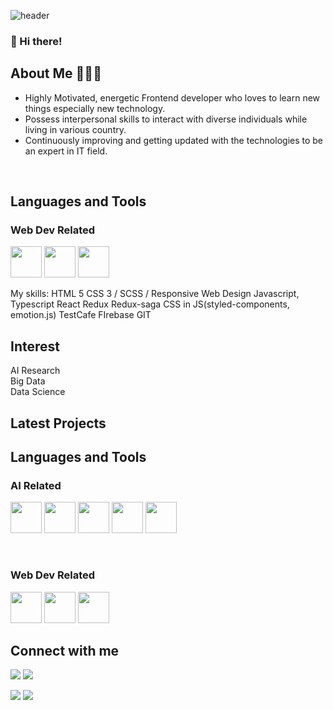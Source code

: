 
![header](https://capsule-render.vercel.app/api?type=waving&color=gradient&height=300&section=header&text=HASEOYUL(Erin)&desc=Frontend%20Developer&fontSize=70&fontAlignY=30&animation=fadeIn&descAlignY=60)

### 👋 Hi there!

## About Me 👩🏻‍💻

- Highly Motivated, energetic Frontend developer who loves to learn new things especially new technology.
- Possess interpersonal skills to interact with diverse individuals while living in various country. 
- Continuously improving and getting updated with the technologies to be an expert in IT field. 

<br>

## Languages and Tools

### Web Dev Related

<p>
<img src="https://cdn.jsdelivr.net/gh/devicons/devicon/icons/html5/html5-plain.svg" width="50" height="50"/>
<img src="https://cdn.jsdelivr.net/gh/devicons/devicon/icons/css3/css3-plain.svg" width="50" height="50"/>
<img src="https://cdn.jsdelivr.net/gh/devicons/devicon/icons/javascript/javascript-plain.svg" width="50" height="50"/>
</p>
My skills:
HTML 5
CSS 3 / SCSS / Responsive Web Design
Javascript, Typescript
React
Redux
Redux-saga
CSS in JS(styled-components, emotion.js)
TestCafe
FIrebase
GIT
<br/>

## Interest

AI Research<br/>
Big Data<br/>
Data Science<br/>

## Latest Projects

## Languages and Tools

### AI Related

<p>
<img src="https://cdn.jsdelivr.net/gh/devicons/devicon/icons/python/python-original.svg" width="50" height="50"/>
<img src="https://cdn.jsdelivr.net/gh/devicons/devicon/icons/java/java-plain.svg" width="50" height="50"/>
<img src="https://cdn.jsdelivr.net/gh/devicons/devicon/icons/pytorch/pytorch-original.svg" width="50" height="50"/>
<img src="https://cdn.jsdelivr.net/gh/devicons/devicon/icons/jupyter/jupyter-original.svg" width="50" height="50"/>
<img src="https://cdn.jsdelivr.net/gh/devicons/devicon/icons/tensorflow/tensorflow-original.svg" width="50" height="50"/>

</p>
<br/>

### Web Dev Related

<p>
<img src="https://cdn.jsdelivr.net/gh/devicons/devicon/icons/html5/html5-plain.svg" width="50" height="50"/>
<img src="https://cdn.jsdelivr.net/gh/devicons/devicon/icons/css3/css3-plain.svg" width="50" height="50"/>
<img src="https://cdn.jsdelivr.net/gh/devicons/devicon/icons/javascript/javascript-plain.svg" width="50" height="50"/>
</p>

## Connect with me
<p>
<a href="www.gmail.com"><img src="https://img.shields.io/badge/Gmail-D14836?style=for-the-badge&logo=gmail&logoColor=white"/></a>
<img src="https://img.shields.io/badge/LinkedIn-0077B5?style=for-the-badge&logo=linkedin&logoColor=white"/>
</p>

<!-- status bar -->
  <img src="https://github-readme-stats.vercel.app/api?username=tmdqja75&layout=compact&show_icons=true&theme=vue&hide_border=true" />
  <img src="https://github-readme-stats.vercel.app/api/top-langs/?username=tmdqja75&layout=compact&theme=vue&hide_border=true&exclude_repo=ProjectTeamG04,panda_simulator,panda_robot" />
